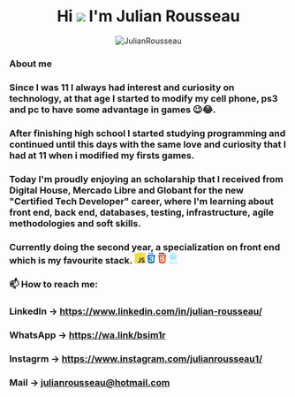 <h1 align="center">Hi <img src="https://raw.githubusercontent.com/kaueMarques/kaueMarques/master/hi.gif" width="30px"> I'm Julian Rousseau</h1>
<p align="center"> <img src="https://komarev.com/ghpvc/?username=JulianRousseau" alt="JulianRousseau" /> </p>

### About me

### Since I was 11 I always had interest and curiosity on technology, at that age I started to modify my cell phone, ps3 and pc to have some advantage in games 😉😂.

### After finishing high school I started studying programming and continued until this days with the same love and curiosity that I had at 11 when i modified my firsts games.

### Today I'm proudly enjoying an scholarship that I received from Digital House, Mercado Libre and Globant for the new "Certified Tech Developer" career, where I'm learning about front end, back end, databases, testing, infrastructure, agile methodologies and soft skills.

### Currently doing the second year, a specialization on front end which is my favourite stack. <img src="https://raw.githubusercontent.com/devicons/devicon/master/icons/javascript/javascript-original.svg" alt="javascript" width="20" height="20"/><img src="https://raw.githubusercontent.com/devicons/devicon/master/icons/css3/css3-plain-wordmark.svg" alt="css3"  width="20" height="20"/><img src="https://raw.githubusercontent.com/devicons/devicon/master/icons/html5/html5-original-wordmark.svg" alt="html5"  width="20" height="20"/><img src="https://raw.githubusercontent.com/devicons/devicon/master/icons/react/react-original-wordmark.svg" alt="react" width="20" height="20"/>

### 📫 How to reach me:

### LinkedIn → https://www.linkedin.com/in/julian-rousseau/

### WhatsApp → https://wa.link/bsim1r

### Instagrm → https://www.instagram.com/julianrousseau1/

### Mail → julianrousseau@hotmail.com
